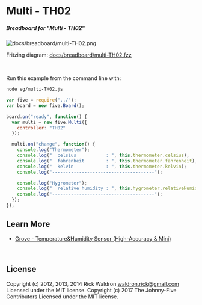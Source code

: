 <!--remove-start-->

# Multi - TH02

<!--remove-end-->






##### Breadboard for "Multi - TH02"



![docs/breadboard/multi-TH02.png](breadboard/multi-TH02.png)<br>

Fritzing diagram: [docs/breadboard/multi-TH02.fzz](breadboard/multi-TH02.fzz)

&nbsp;




Run this example from the command line with:
```bash
node eg/multi-TH02.js
```


```javascript
var five = require("../");
var board = new five.Board();

board.on("ready", function() {
  var multi = new five.Multi({
    controller: "TH02"
  });

  multi.on("change", function() {
    console.log("Thermometer");
    console.log("  celsius           : ", this.thermometer.celsius);
    console.log("  fahrenheit        : ", this.thermometer.fahrenheit);
    console.log("  kelvin            : ", this.thermometer.kelvin);
    console.log("--------------------------------------");

    console.log("Hygrometer");
    console.log("  relative humidity : ", this.hygrometer.relativeHumidity);
    console.log("--------------------------------------");
  });
});

```









## Learn More

- [Grove - Temperature&Humidity Sensor (High-Accuracy & Mini)](http://www.seeedstudio.com/depot/Grove-TemperatureHumidity-Sensor-HighAccuracy-Mini-p-1921.html)

&nbsp;

<!--remove-start-->

## License
Copyright (c) 2012, 2013, 2014 Rick Waldron <waldron.rick@gmail.com>
Licensed under the MIT license.
Copyright (c) 2017 The Johnny-Five Contributors
Licensed under the MIT license.

<!--remove-end-->
